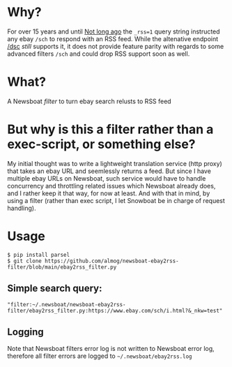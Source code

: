 # Why?
For over 15 years and until [Not long ago](https://community.ebay.com/t5/Buying/RSS-feed-support-gone-for-good/td-p/32841248) the `_rss=1` query string instructed any ebay `/sch` to respond with an RSS feed.
While the altenative endpoint [/dsc](https://community.ebay.com/t5/Share-eBay-Technical-Issues/RSS-is-no-longer-available/td-p/32834076) _still_ supports it, it does not provide feature parity with regards to some advanced filters `/sch` and could drop RSS support soon as well.

# What?
A Newsboat _filter_ to turn ebay search relusts to RSS feed

# But why is this a filter rather than a exec-script, or something else?
My initial thought was to write a lightweight translation service (http proxy) that takes an ebay URL and seemlessly returns a feed.
But since I have multiple ebay URLs on Newsboat, such service would have to handle concurrency and throttling related issues which Newsboat already does, and I rather keep it that way, for now at least.
And with that in mind, by using a filter (rather than exec script, I let Snowboat be in charge of request handling).

# Usage
```
$ pip install parsel
$ git clone https://github.com/almog/newsboat-ebay2rss-filter/blob/main/ebay2rss_filter.py

```

## Simple search query:
```
"filter:~/.newsboat/newsboat-ebay2rss-filter/ebay2rss_filter.py:https://www.ebay.com/sch/i.html?&_nkw=test"
```

## Logging
Note that Newsboat filters error log is not written to Newsboat error log, therefore all filter errors are logged to `~/.newsboat/ebay2rss.log`
